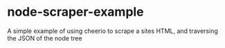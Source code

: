 # node-scraper-example
A simple example of using cheerio to scrape a sites HTML, and traversing the JSON of the node tree
